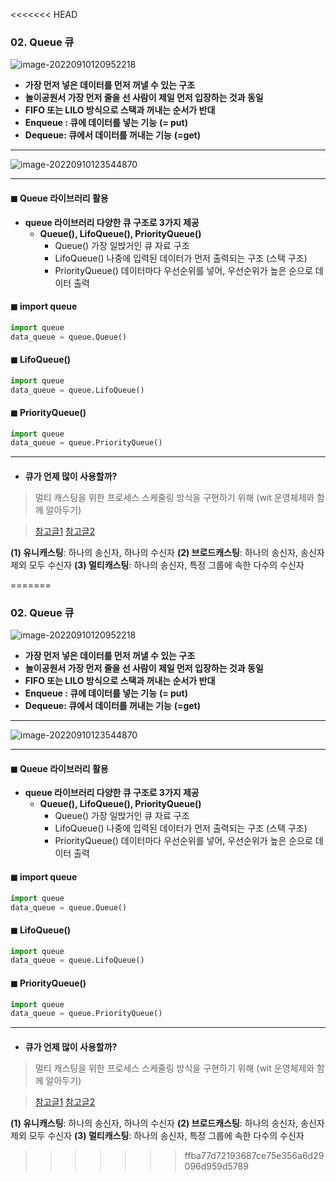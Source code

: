 <<<<<<< HEAD
### 02. Queue 큐 

![image-20220910120952218](C:\Users\LGD\AppData\Roaming\Typora\typora-user-images\image-20220910120952218.png)

* **가장 먼저 넣은 데이터를 먼저 꺼낼 수 있는 구조**
* **놀이공원서 가장 먼저 줄을 선 사람이 제일 먼저 입장하는 것과 동일**
* **FIFO 또는 LILO 방식으로 스택과 꺼내는 순서가 반대**
* **Enqueue : 큐에 데이터를 넣는 기능** **(= put)**
* **Dequeue: 큐에서 데이터를 꺼내는 기능** **(=get)**

---

![image-20220910123544870](C:\Users\LGD\AppData\Roaming\Typora\typora-user-images\image-20220910123544870.png)

---



#### ◼  Queue 라이브러리 활용 

* **queue 라이브러리 다양한 큐 구조로 3가지 제공**
  * **Queue(), LifoQueue(), PriorityQueue()**
    * Queue() 가장 일밙거인 큐 자료 구조 
    * LifoQueue() 나중에 입력된 데이터가 먼저 출력되는 구조 (스택 구조)
    * PriorityQueue() 데이터마다 우선순위를 넣어, 우선순위가 높은 순으로 데이터 출력 



#### ◼ import queue

```python
import queue
data_queue = queue.Queue()
```



#### ◼ LifoQueue()

```python
import queue
data_queue = queue.LifoQueue()
```



#### ◼  PriorityQueue()

```python
import queue
data_queue = queue.PriorityQueue()
```



---

#### 

* **큐가 언제 많이 사용할까?**

> 멀티 캐스팅을 위한 프로세스 스케줄링 방식을 구현하기 위해 (wit 운영체제와 함께 알아두기)

> [참고글1](https://velog.io/@anjaekk/%EB%84%A4%ED%8A%B8%EC%9B%8C%ED%81%AC-%EB%A9%80%ED%8B%B0%EC%BA%90%EC%8A%A4%ED%8C%85)  [참고글2](https://m.blog.naver.com/PostView.nhn?blogId=twers&logNo=50118680544&proxyReferer=https:%2F%2Fwww.google.com%2F)

**(1) 유니캐스팅**: 하나의 송신자, 하나의 수신자
**(2) 브로드캐스팅**: 하나의 송신자, 송신자 제외 모두 수신자
**(3) 멀티캐스팅**: 하나의 송신자, 특정 그룹에 속한 다수의 수신자

=======
### 02. Queue 큐 

![image-20220910120952218](C:\Users\LGD\AppData\Roaming\Typora\typora-user-images\image-20220910120952218.png)

* **가장 먼저 넣은 데이터를 먼저 꺼낼 수 있는 구조**
* **놀이공원서 가장 먼저 줄을 선 사람이 제일 먼저 입장하는 것과 동일**
* **FIFO 또는 LILO 방식으로 스택과 꺼내는 순서가 반대**
* **Enqueue : 큐에 데이터를 넣는 기능** **(= put)**
* **Dequeue: 큐에서 데이터를 꺼내는 기능** **(=get)**

---

![image-20220910123544870](C:\Users\LGD\AppData\Roaming\Typora\typora-user-images\image-20220910123544870.png)

---



#### ◼  Queue 라이브러리 활용 

* **queue 라이브러리 다양한 큐 구조로 3가지 제공**
  * **Queue(), LifoQueue(), PriorityQueue()**
    * Queue() 가장 일밙거인 큐 자료 구조 
    * LifoQueue() 나중에 입력된 데이터가 먼저 출력되는 구조 (스택 구조)
    * PriorityQueue() 데이터마다 우선순위를 넣어, 우선순위가 높은 순으로 데이터 출력 



#### ◼ import queue

```python
import queue
data_queue = queue.Queue()
```



#### ◼ LifoQueue()

```python
import queue
data_queue = queue.LifoQueue()
```



#### ◼  PriorityQueue()

```python
import queue
data_queue = queue.PriorityQueue()
```



---

#### 

* **큐가 언제 많이 사용할까?**

> 멀티 캐스팅을 위한 프로세스 스케줄링 방식을 구현하기 위해 (wit 운영체제와 함께 알아두기)

> [참고글1](https://velog.io/@anjaekk/%EB%84%A4%ED%8A%B8%EC%9B%8C%ED%81%AC-%EB%A9%80%ED%8B%B0%EC%BA%90%EC%8A%A4%ED%8C%85)  [참고글2](https://m.blog.naver.com/PostView.nhn?blogId=twers&logNo=50118680544&proxyReferer=https:%2F%2Fwww.google.com%2F)

**(1) 유니캐스팅**: 하나의 송신자, 하나의 수신자
**(2) 브로드캐스팅**: 하나의 송신자, 송신자 제외 모두 수신자
**(3) 멀티캐스팅**: 하나의 송신자, 특정 그룹에 속한 다수의 수신자

>>>>>>> ffba77d72193687ce75e356a6d29096d959d5789
